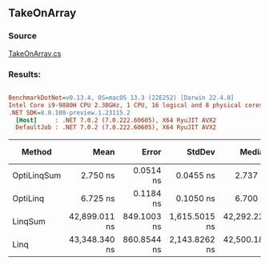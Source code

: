 ﻿## TakeOnArray

### Source
[TakeOnArray.cs](../../src/OptiLinq.Benchmark/TakeOnArray.cs)

### Results:
``` ini

BenchmarkDotNet=v0.13.4, OS=macOS 13.3 (22E252) [Darwin 22.4.0]
Intel Core i9-9880H CPU 2.30GHz, 1 CPU, 16 logical and 8 physical cores
.NET SDK=8.0.100-preview.1.23115.2
  [Host]     : .NET 7.0.2 (7.0.222.60605), X64 RyuJIT AVX2
  DefaultJob : .NET 7.0.2 (7.0.222.60605), X64 RyuJIT AVX2


```
|      Method |          Mean |       Error |        StdDev |        Median |              Ratio | RatioSD | Allocated | Alloc Ratio |
|------------ |--------------:|------------:|--------------:|--------------:|-------------------:|--------:|----------:|------------:|
| OptiLinqSum |      2.750 ns |   0.0514 ns |     0.0455 ns |      2.737 ns | 15,998.823x faster | 700.88x |         - |          NA |
|    OptiLinq |      6.725 ns |   0.1184 ns |     0.1050 ns |      6.700 ns |  6,541.005x faster | 283.89x |         - |          NA |
|     LinqSum | 42,899.011 ns | 849.1003 ns | 1,615.5015 ns | 42,292.224 ns |      1.032x faster |   0.06x |      48 B |  1.00x more |
|        Linq | 43,348.340 ns | 860.8544 ns | 2,143.8262 ns | 42,500.189 ns |           baseline |         |      48 B |             |
